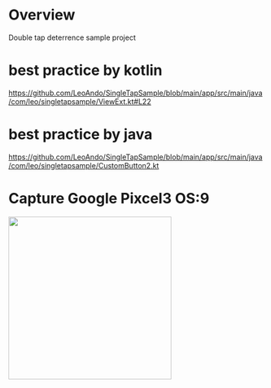 # Overview
Double tap deterrence sample project<br>

# best practice by kotlin
https://github.com/LeoAndo/SingleTapSample/blob/main/app/src/main/java/com/leo/singletapsample/ViewExt.kt#L22

# best practice by java
https://github.com/LeoAndo/SingleTapSample/blob/main/app/src/main/java/com/leo/singletapsample/CustomButton2.kt

# Capture Google Pixcel3 OS:9
<img src="https://user-images.githubusercontent.com/16476224/121043203-60330680-c7ef-11eb-8300-8ee076e55f1a.png" width=320 />
